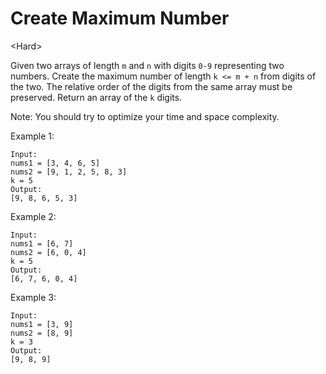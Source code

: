 # Create Maximum Number

\<Hard>

Given two arrays of length `m` and `n` with digits `0-9` representing two
numbers. Create the maximum number of length `k <= m + n` from digits of the two.
The relative order of the digits from the same array must be preserved. Return
an array of the `k` digits.

Note: You should try to optimize your time and space complexity.

Example 1:

```
Input:
nums1 = [3, 4, 6, 5]
nums2 = [9, 1, 2, 5, 8, 3]
k = 5
Output:
[9, 8, 6, 5, 3]
```

Example 2:

```
Input:
nums1 = [6, 7]
nums2 = [6, 0, 4]
k = 5
Output:
[6, 7, 6, 0, 4]
```

Example 3:

```
Input:
nums1 = [3, 9]
nums2 = [8, 9]
k = 3
Output:
[9, 8, 9]
```
